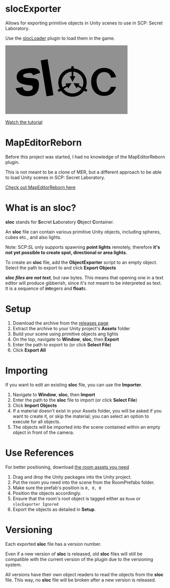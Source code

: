 ﻿# slocExporter

Allows for exporting primitive objects in Unity scenes to use in SCP: Secret Laboratory.

Use the [slocLoader](https://github.com/Axwabo/slocLoader/) plugin to load them in the game.

![Logo](https://github.com/Axwabo/slocLoader/blob/main/logo%20small.png?raw=true)

[Watch the tutorial](https://youtu.be/0ssdcpPzO4U)

# MapEditorReborn

Before this project was started, I had no knowledge of the MapEditorReborn plugin.

This is not meant to be a clone of MER, but a different approach to be able to load Unity scenes in SCP: Secret
Laboratory.

[Check out MapEditorReborn here](https://discord.gg/JwAfeSd79u)

# What is an sloc?

**sloc** stands for **S**ecret **L**aboratory **O**bject **C**ontainer.

An **sloc** file can contain various primitive Unity objects, including spheres, cubes etc., and also lights.

Note: SCP:SL only supports spawning **point lights** remotely, therefore **it's not yet possible to create spot,
directional or area lights.**

To create an **sloc** file, add the **ObjectExporter** script to an empty object. Select the path to export to and
click **Export Objects**

**_sloc files are not text_**, but raw bytes. This means that opening one in a text editor will produce gibberish, since
it's not meant to be interpreted as text. It is a sequence of **int**egers and **float**s.

# Setup

1. Download the archive from the [releases page](https://github.com/Axwabo/slocExporter/releases/latest/)
2. Extract the archive to your Unity project's **Assets** folder
3. Build your scene using primitive objects ang lights
4. On the top, navigate to **Window**, **sloc**, then **Export**
5. Enter the path to export to (or click **Select File**)
6. Click **Export All**

# Importing

If you want to edit an existing **sloc** file, you can use the **Importer**.

1. Navigate to **Window**, **sloc**, then **Import**
2. Enter the path to the **sloc** file to import (or click **Select File**)
3. Click **Import Objects**
4. If a material doesn't exist in your Assets folder, you will be asked if you want to create it, or skip the material;
   you can select an option to execute for all objects.
5. The objects will be imported into the scene contained within an empty object in front of the camera.

# Use References

For better positioning,
download [the room assets you need](https://drive.google.com/drive/folders/1693Lf8OkXKdar8Ni2W5TfNHWoOHIiFpt?usp=sharing)

1. Drag and drop the Unity packages into the Unity project.
2. Put the room you need into the scene from the RoomPrefabs folder.
3. Make sure the prefab's position is `0, 0, 0`
4. Position the objects accordingly.
5. Ensure that the room's root object is tagged either as `Room` or `slocExporter Ignored`
6. Export the objects as detailed in **Setup**.

# Versioning

Each exported **sloc** file has a version number.

Even if a new version of **sloc** is released, old **sloc** files will still be compatible with the current version of
the plugin due to the versioning system.

All versions have their own object readers to read the objects from the **sloc** file. This way, no **sloc** file will
be broken after a new version is released.
